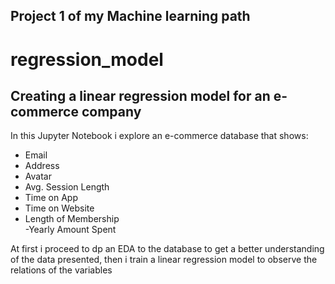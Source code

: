 ## Project 1 of my Machine learning path
# regression_model
## Creating a linear regression  model for an e-commerce company 

In this Jupyter Notebook i explore an e-commerce database that shows:
  - Email	
  - Address
  - Avatar	
  - Avg. Session Length	
  - Time on App	
  - Time on Website	
  - Length of Membership	
  -Yearly Amount Spent

At first i proceed to dp an EDA to the database to get a better understanding of the data presented, then i train a linear regression model to observe the relations of the variables
